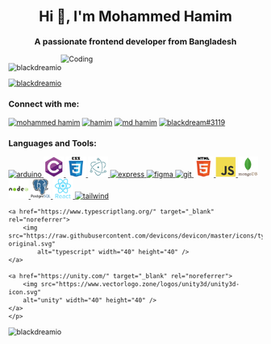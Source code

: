 <h1 align="center">Hi 👋, I'm Mohammed Hamim</h1>
<h3 align="center">A passionate frontend developer from Bangladesh</h3>
<img align="right" alt="Coding" width="400" src="https://media1.giphy.com/media/qgQUggAC3Pfv687qPC/200.webp?cid=ecf05e47cvt7frv5za02ny4muj8usb8474hi91baf7es236j&ep=v1_gifs_search&rid=200.webp&ct=g">
<p align="left"> 
    <img src="https://komarev.com/ghpvc/?username=blackdreamio&label=Profile%20views&color=0e75b6&style=flat"
        alt="blackdreamio" /> 
    </p>

<p align="left">
    <a href="https://github.com/ryo-ma/github-profile-trophy">
        <img src="https://github-profile-trophy.vercel.app/?username=blackdreamio" alt="blackdreamio" />
    </a> 
</p>

<h3 align="left">Connect with me:</h3>
<p align="left">
    <a href="https://dev.to/mohammed hamim" target="blank"><img align="center"
            src="https://raw.githubusercontent.com/rahuldkjain/github-profile-readme-generator/master/src/images/icons/Social/devto.svg"
            alt="mohammed hamim" height="30" width="40" /></a>
    <a href="https://linkedin.com/in/hamim" target="blank"><img align="center"
            src="https://raw.githubusercontent.com/rahuldkjain/github-profile-readme-generator/master/src/images/icons/Social/linked-in-alt.svg"
            alt="hamim" height="30" width="40" /></a>
    <a href="https://fb.com/md hamim" target="blank"><img align="center"
            src="https://raw.githubusercontent.com/rahuldkjain/github-profile-readme-generator/master/src/images/icons/Social/facebook.svg"
            alt="md hamim" height="30" width="40" /></a>
    <a href="https://discord.gg/blackdream#3119" target="blank"><img align="center"
            src="https://raw.githubusercontent.com/rahuldkjain/github-profile-readme-generator/master/src/images/icons/Social/discord.svg"
            alt="blackdream#3119" height="30" width="40" /></a>
</p>

<h3 align="left">Languages and Tools:</h3>
<p align="left"> 
    <a href="https://www.arduino.cc/" target="_blank" rel="noreferrer"> 
        <img src="https://cdn.worldvectorlogo.com/logos/arduino-1.svg" 
            alt="arduino"  width="40" height="40" /> 
    </a> 
    <a href="https://www.w3schools.com/cs/" target="_blank" rel="noreferrer"> 
        <img src="https://raw.githubusercontent.com/devicons/devicon/master/icons/csharp/csharp-original.svg"
            alt="csharp" width="40" height="40" /> 
    </a> 
    <a href="https://www.w3schools.com/css/" target="_blank" rel="noreferrer"> 
        <img src="https://raw.githubusercontent.com/devicons/devicon/master/icons/css3/css3-original-wordmark.svg"
            alt="css3" width="40" height="40" /> 
    </a> 
    <a href="https://www.electronjs.org" target="_blank" rel="noreferrer"> 
        <img src="https://raw.githubusercontent.com/devicons/devicon/master/icons/electron/electron-original.svg"
            alt="electron" width="40" height="40" /> 
    </a> 
    <a href="https://expressjs.com" target="_blank" rel="noreferrer"> 
        <img src="https://youteam.io/blog/wp-content/uploads/2022/04/expressjs_logo.png" 
            alt="express" width="60" height="45" /> 
        </a> 
    <a href="https://www.figma.com/" target="_blank" rel="noreferrer"> 
        <img src="https://www.vectorlogo.zone/logos/figma/figma-icon.svg" 
            alt="figma" width="40" height="40" /> 
    </a> 
    <a href="https://git-scm.com/" target="_blank" rel="noreferrer"> 
        <img src="https://www.vectorlogo.zone/logos/git-scm/git-scm-icon.svg" alt="git" width="40" height="40" /> 
    </a> 
    <a href="https://www.w3.org/html/" target="_blank" rel="noreferrer"> 
        <img src="https://raw.githubusercontent.com/devicons/devicon/master/icons/html5/html5-original-wordmark.svg"
            alt="html5" width="40" height="40" /> 
    </a> 
    <a href="https://developer.mozilla.org/en-US/docs/Web/JavaScript" target="_blank" rel="noreferrer"> 
        <img src="https://raw.githubusercontent.com/devicons/devicon/master/icons/javascript/javascript-original.svg"
            alt="javascript" width="40" height="40" /> 
    </a> 
    <a href="https://www.mongodb.com/" target="_blank" rel="noreferrer"> 
        <img src="https://raw.githubusercontent.com/devicons/devicon/master/icons/mongodb/mongodb-original-wordmark.svg"
            alt="mongodb" width="40" height="40" /> 
    </a> 
    <a href="https://nodejs.org" target="_blank" rel="noreferrer">
        <img src="https://raw.githubusercontent.com/devicons/devicon/master/icons/nodejs/nodejs-original-wordmark.svg"
            alt="nodejs" width="40" height="40" /> 
    </a> 
    <a href="https://www.postgresql.org" target="_blank" rel="noreferrer"> 
        <img src="https://raw.githubusercontent.com/devicons/devicon/master/icons/postgresql/postgresql-original-wordmark.svg"
            alt="postgresql" width="40" height="40" /> 
    </a> 
    <a href="https://reactjs.org/" target="_blank" rel="noreferrer"> 
        <img src="https://raw.githubusercontent.com/devicons/devicon/master/icons/react/react-original-wordmark.svg"
            alt="react" width="40" height="40" /> 
    </a> 
    <a href="https://tailwindcss.com/" target="_blank" rel="noreferrer"> 
        <img src="https://www.vectorlogo.zone/logos/tailwindcss/tailwindcss-icon.svg" alt="tailwind"
            width="40" height="40" /> 
    </a> 

    <a href="https://www.typescriptlang.org/" target="_blank" rel="noreferrer">
        <img src="https://raw.githubusercontent.com/devicons/devicon/master/icons/typescript/typescript-original.svg"
            alt="typescript" width="40" height="40" /> 
    </a>

    <a href="https://unity.com/" target="_blank" rel="noreferrer"> 
        <img src="https://www.vectorlogo.zone/logos/unity3d/unity3d-icon.svg" 
        alt="unity" width="40" height="40" /> 
    </a> 
    </p>

<p>
    <img align="center" src="https://github-readme-stats.vercel.app/api/top-langs?username=blackdreamio&show_icons=true&locale=en&layout=compact"
        alt="blackdreamio" />
    </p>
